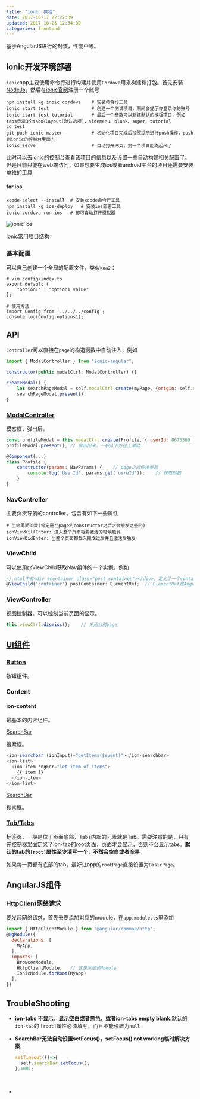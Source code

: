 ```yaml
---
title: "ionic 教程"
date: 2017-10-17 22:22:39
updated: 2017-10-26 12:34:39
categories: frontend
---
```

基于AngularJS进行的封装，性能中等。

## ionic开发环境部署

`ionic`app主要使用命令行进行构建并使用`Cordova`用来构建和打包。首先安装[NodeJs](https://haofly.net/nodejs)，然后在[ionic官网](https://dashboard.ionicjs.com)注册一个账号

```shell
npm install -g inoic cordova	# 安装命令行工具
ionic start test				# 创建一个测试项目，期间会提示你登录你的账号
ionic start test tutorial		# 最后一个参数可以新建默认的模板项目，例如tabs表示3个tab的layout(默认选项)，sidemenu、blank、super、tutorial
cd test
git push ionic master			# 初始化项目完成后按照提示进行push操作，push到ionic的控制台里面去
ionic serve						# 自动打开网页，第一个项目能跑起来了
```

此时可以去ionic的控制台查看该项目的信息以及设置一些自动构建相关配置了。但是目前只能在web端访问，如果想要生成ios或者android平台的项目还需要安装单独的工具:

#### for ios

```shell
xcode-select --install	# 安装xcode命令行工具
npm install -g ios-deploy	# 安装ios部署工具
ionic cordova run ios	# 即可自动打开模拟器
```

![ionic ios](http://ojccjqhmb.bkt.clouddn.com/ionic_0.png)

[Ionic常用项目结构](https://github.com/haoflynet/project-structure/blob/master/Ionic/README.md)

### 基本配置

可以自己创建一个全局的配置文件，类似`koa2`：

```shell
# vim config/index.ts
export default {
    "option1" : "option1 value"
};

# 使用方法
import Config from '../../../config';
console.log(Config.options1);
```

## API

`Controller`可以直接在`page`的构造函数中自动注入，例如

```javascript
import { ModalController } from "ionic-angular";

constructor(public modalCtrl: ModalController) {}

createModal() {
    let searchPageModal = self.modalCtrl.create(myPage, {origin: self.origin});
	searchPageModal.present();
}
```

### [ModalController](https://ionicframework.com/docs/api/components/modal/ModalController/)

模态框，弹出层。

```javascript
const profileModal = this.modalCtrl.create(Profile, { userId: 8675309 });
profileModal.present();	// 展示出来，一般从下方往上滑动

@Component(...)
class Profile {
	constructor(params: NavParams) {	// page之间传递参数
    	console.log('UserId', params.get('usreId'));	// 获取参数
	}             
}
```

### NavController

主要负责导航的controller。包含有如下一些属性

```shell
# 生命周期函数(肯定是在page的constructor之后才会触发这些的)
ionViewWillEnter: 进入整个页面将要激活的时候触发
ionViewDidEnter: 当整个页面都载入完成过后并且激活后触发
```

### ViewChild

可以使用@ViewChild获取Nav组件的一个实例。例如

```js
// html中有<div #container class="post_container"></div>，定义了一个container，可以在ts中这样获取，定义该元素为ElementRef元素。
@ViewChild('container') postContainer: ElementRef;	// ElementRef是Angular的知识，主要用于封装不同平台下视图层中的native元素。ElementRef.nativeElement就可以获取元素本身，之后就可以进行操作了，例如postContainer.naiveElement.style.backgroundColor。可以拿来当做jQuery中的$(this)了
```

### ViewController

视图控制器。可以控制当前页面的显示。

```javascript
this.viewCtrl.dismiss();	// 关闭当前page
```

## [UI组件](https://ionicframework.com/docs//components/#alert-prompt)

### [Button](https://ionicframework.com/docs/components/#buttons)

按钮组件。

### Content

#### ion-content

最基本的内容组件。

[SearchBar]()

搜索框。

```javascript
<ion-searchbar (ionInput)="getItems($event)"></ion-searchbar>
<ion-list>
  <ion-item *ngFor="let item of items">
    {{ item }}
  </ion-item>
</ion-list>
```

[SearchBar](https://ionicframework.com/docs/components/#searchbar)

搜索框。

### [Tab/Tabs](https://ionicframework.com/docs/components/#select)

标签页，一般是位于页面底部，Tabs内部的元素就是Tab。需要注意的是，只有在控制器里面定义了ion-tab的root页面，页面才会显示，否则不会显示tabs。**默认的tab的`[root]`属性至少填写一个，不然会空白或者全黑**

如果每一页都有底部的tab，最好让app的`rootPage`直接设置为`BasicPage`。

## AngularJS组件

### HttpClient网络请求

要发起网络请求，首先去要添加对应的module，在`app.module.ts`里添加

```javascript
import { HttpClientModule } from "@angular/common/http";
@NgModule({
  declarations: [
    MyApp,
  ],
  imports: [
    BrowserModule,
    HttpClientModule,	// 这里添加该Module
    IonicModule.forRoot(MyApp)
  ],
})
```

## TroubleShooting

- **ion-tabs 不显示，显示空白或者黑色，或者ion-tabs empty blank**:默认的`ion-tab`的 `[root]`属性必须填写，而且不能设置为`null`

- **SearchBar无法自动设置setFocus()，setFocus() not working临时解决方案**: 

  ```javascript
  setTimeout(()=>{
    self.searchBar.setFocus();
  },100);
  ```

  ​

- ​

